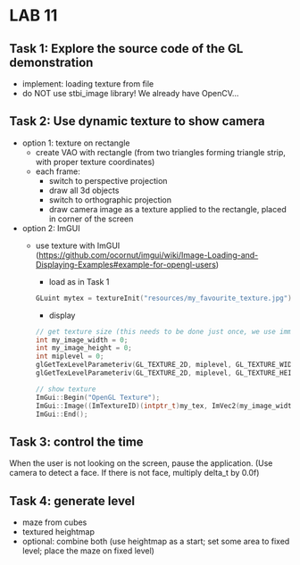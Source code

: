 # LAB 11

## Task 1: Explore the source code of the GL demonstration

- implement: loading texture from file
- do NOT use stbi_image library! We already have OpenCV...

## Task 2: Use dynamic texture to show camera

- option 1: texture on rectangle
  - create VAO with rectangle (from two triangles forming triangle strip, with proper texture coordinates)
  - each frame:
    - switch to perspective projection
    - draw all 3d objects
    - switch to orthographic projection
    - draw camera image as a texture applied to the rectangle, placed in corner of the screen  
- option 2: ImGUI
  - use texture with ImGUI (<https://github.com/ocornut/imgui/wiki/Image-Loading-and-Displaying-Examples#example-for-opengl-users>)
    - load as in Task 1

    ``` C++
    GLuint mytex = textureInit("resources/my_favourite_texture.jpg");
    ```

    - display

    ``` C++
    // get texture size (this needs to be done just once, we use immutable format)
    int my_image_width = 0;
    int my_image_height = 0;
    int miplevel = 0;
    glGetTexLevelParameteriv(GL_TEXTURE_2D, miplevel, GL_TEXTURE_WIDTH, &my_image_width);
    glGetTexLevelParameteriv(GL_TEXTURE_2D, miplevel, GL_TEXTURE_HEIGHT, &my_image_height); 

    // show texture   
    ImGui::Begin("OpenGL Texture");
    ImGui::Image((ImTextureID)(intptr_t)my_tex, ImVec2(my_image_width, my_image_height));
    ImGui::End();
    ```

## Task 3: control the time

  When the user is not looking on the screen, pause the application. (Use camera to detect a face. If there is not face, multiply delta_t by 0.0f)

## Task 4: generate level

- maze from cubes
- textured heightmap
- optional: combine both (use heightmap as a start; set some area to fixed level; place the maze on fixed level)
